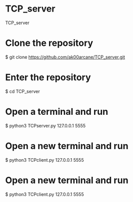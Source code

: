 # TCP_server
TCP_server
# Clone the repository
$ git clone https://github.com/ak00arcane/TCP_server.git

# Enter the repository
$ cd TCP_server

# Open a terminal and run
$ python3 TCPserver.py 127.0.0.1 5555

# Open a new terminal and run 
$ python3 TCPclient.py 127.0.0.1 5555

# Open a new terminal and run
$ python3 TCPclient.py 127.0.0.1 5555

